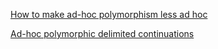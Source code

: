[How to make ad-hoc polymorphism less ad hoc](https://dl.acm.org/doi/10.1145/75277.75283)

[Ad-hoc polymorphic delimited continuations](https://arxiv.org/abs/2307.16073)


